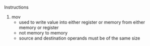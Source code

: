 Instructions

1. mov
    - used to write value into either register or memory from either memory or register
    - not memory to memory
    - source and destination operands must be of the same size
 


